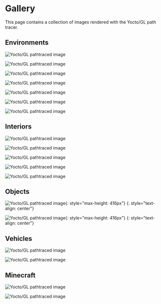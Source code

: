 # Gallery

This page contains a collection of images rendered with the Yocto/GL path tracer.

## Environments

![Yocto/GL pathtraced image](images/island.png)

![Yocto/GL pathtraced image](images/island-c6.png)

![Yocto/GL pathtraced image](images/bistroexterior.png)

![Yocto/GL pathtraced image](images/sanmiguel-c1.png)

![Yocto/GL pathtraced image](images/sanmiguel-c2.png)

![Yocto/GL pathtraced image](images/landscape.png)

![Yocto/GL pathtraced image](images/landscape-c3.png)

## Interiors

![Yocto/GL pathtraced image](images/bathroom1.png)

![Yocto/GL pathtraced image](images/classroom.png)

![Yocto/GL pathtraced image](images/kitchen.png)

![Yocto/GL pathtraced image](images/breakfastroom.png)

![Yocto/GL pathtraced image](images/bistrointerior.png)

## Objects

![Yocto/GL pathtraced image](images/coffee.png){: style="max-height: 416px"}
{: style="text-align: center"}

![Yocto/GL pathtraced image](images/crown.png){: style="max-height: 416px"}
{: style="text-align: center"}

## Vehicles

![Yocto/GL pathtraced image](images/spaceship.png)

![Yocto/GL pathtraced image](images/car2.png)

## Minecraft

![Yocto/GL pathtraced image](images/rungholt.png)

![Yocto/GL pathtraced image](images/vokselia.png)

